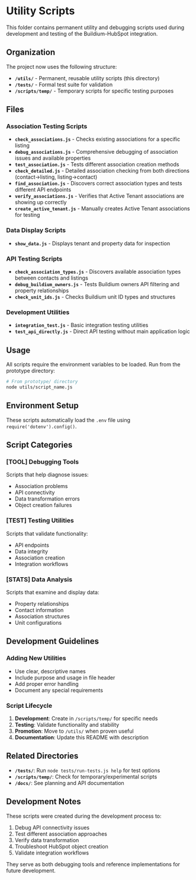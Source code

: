# Utility Scripts

This folder contains permanent utility and debugging scripts used during development and testing of the Buildium-HubSpot integration.

## Organization

The project now uses the following structure:
- **`/utils/`** - Permanent, reusable utility scripts (this directory)
- **`/tests/`** - Formal test suite for validation
- **`/scripts/temp/`** - Temporary scripts for specific testing purposes

## Files

### Association Testing Scripts
- **`check_associations.js`** - Checks existing associations for a specific listing
- **`debug_associations.js`** - Comprehensive debugging of association issues and available properties
- **`test_association.js`** - Tests different association creation methods
- **`check_detailed.js`** - Detailed association checking from both directions (contact→listing, listing→contact)
- **`find_association.js`** - Discovers correct association types and tests different API endpoints
- **`verify_associations.js`** - Verifies that Active Tenant associations are showing up correctly
- **`create_active_tenant.js`** - Manually creates Active Tenant associations for testing

### Data Display Scripts
- **`show_data.js`** - Displays tenant and property data for inspection

### API Testing Scripts
- **`check_association_types.js`** - Discovers available association types between contacts and listings
- **`debug_buildium_owners.js`** - Tests Buildium owners API filtering and property relationships
- **`check_unit_ids.js`** - Checks Buildium unit ID types and structures

### Development Utilities
- **`integration_test.js`** - Basic integration testing utilities
- **`test_api_directly.js`** - Direct API testing without main application logic

## Usage

All scripts require the environment variables to be loaded. Run from the prototype directory:

```bash
# From prototype/ directory
node utils/script_name.js
```

## Environment Setup

These scripts automatically load the `.env` file using `require('dotenv').config()`.

## Script Categories

### [TOOL] **Debugging Tools**
Scripts that help diagnose issues:
- Association problems
- API connectivity
- Data transformation errors
- Object creation failures

### [TEST] **Testing Utilities**
Scripts that validate functionality:
- API endpoints
- Data integrity
- Association creation
- Integration workflows

### [STATS] **Data Analysis**
Scripts that examine and display data:
- Property relationships
- Contact information
- Association structures
- Unit configurations

## Development Guidelines

### Adding New Utilities
- Use clear, descriptive names
- Include purpose and usage in file header
- Add proper error handling
- Document any special requirements

### Script Lifecycle
1. **Development**: Create in `/scripts/temp/` for specific needs
2. **Testing**: Validate functionality and stability
3. **Promotion**: Move to `/utils/` when proven useful
4. **Documentation**: Update this README with description

## Related Directories

- **`/tests/`**: Run `node tests/run-tests.js help` for test options
- **`/scripts/temp/`**: Check for temporary/experimental scripts
- **`/docs/`**: See planning and API documentation

## Development Notes

These scripts were created during the development process to:
1. Debug API connectivity issues
2. Test different association approaches
3. Verify data transformation
4. Troubleshoot HubSpot object creation
5. Validate integration workflows

They serve as both debugging tools and reference implementations for future development.
